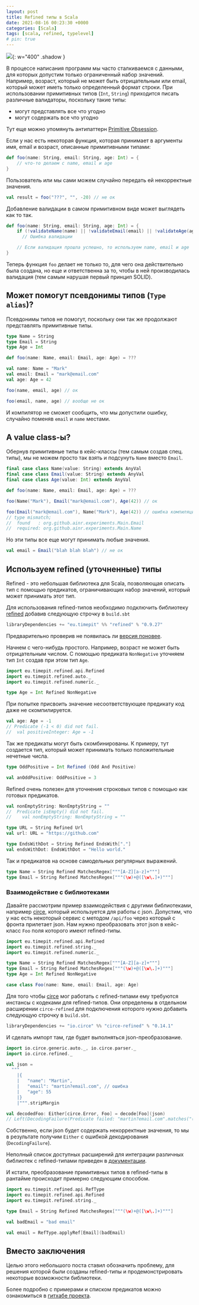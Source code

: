 ```yaml
---
layout: post
title: Refined типы в Scala
date: 2021-08-16 00:23:30 +0000
categories: [Scala]
tags: [scala, refined, typelevel]
# pin: true
---
```


![](https://www.meme-arsenal.com/memes/3593a973a07344482bbb63119a0af67e.jpg){: w="400" .shadow }

В процессе написания программ мы часто сталкиваемся с данными, для которых допустим только ограниченный набор значений. Например, возраст, который не может быть отрицательным или email, который может иметь только определенный формат строки. При использовании примитивных типов (`Int`, `String`) приходится писать различные валидаторы, поскольку такие типы:
- могут представлять все что угодно
- могут содержать все что угодно

Тут еще можно упомянуть антипаттерн [Primitive Obsession](https://refactoring.guru/ru/smells/primitive-obsession).

Если у нас есть некоторая функция, которая принимает в аргументы имя, email и возраст, описанные примитивными типами:

```scala
def foo(name: String, email: String, age: Int) = {
	// что-то делаем с name, email и age
}
```

Пользователь или мы сами можем случайно передать ей некорректные значения.

```scala
val result = foo("???", "", -20) // не ок
```

Добавление валидации в самом примитивном виде может выглядеть как то так.

```scala
def foo(name: String, email: String, age: Int) = {
	if (!validateName(name) || !validateEmail(email) || !validateAge(age))
	  // Ошибка валидации

	// Если валидация прошла успешно, то используем name, email и age
}
```

Теперь функция `foo` делает не только то, для чего она действительно была создана, но еще и ответственна за то, чтобы в ней производилась валидация (тем самым нарушая первый принцип SOLID).

## Может помогут псевдонимы типов (`Type alias`)?

Псевдонимы типов не помогут, поскольку они так же продолжают представлять примитивные типы.

```scala
type Name = String
type Email = String
type Age = Int

def foo(name: Name, email: Email, age: Age) = ???

val name: Name = "Mark"
val email: Email = "mark@email.com"
val age: Age = 42

foo(name, email, age) // ок

foo(email, name, age) // вообще не ок
```

И компилятор не сможет сообщить, что мы допустили ошибку, случайно поменяв `email` и `name` местами.

## А value class-ы?

Обернув примитивные типы в кейс-классы (тем самым создав спец. типы), мы не можем просто так взять и подсунуть `Name` вместо `Email`.

```scala
final case class Name(value: String) extends AnyVal
final case class Email(value: String) extends AnyVal
final case class Age(value: Int) extends AnyVal

def foo(name: Name, email: Email, age: Age) = ???

foo(Name("Mark"), Email("mark@email.com"), Age(42)) // ок

foo(Email("mark@email.com"), Name("Mark"), Age(42)) // ошибка компиляции
// type mismatch;
//  found   : org.github.ainr.experiments.Main.Email
//  required: org.github.ainr.experiments.Main.Name
```

Но эти типы все еще могут принимать любые значения.

```scala
val email = Email("blah blah blah") // не ок
```

## Используем refined (уточненные) типы

Refined - это небольшая библиотека для Scala, позволяющая описать тип с помощью предикатов, ограничивающих набор значений, который может принимать этот тип.

Для использования refined-типов необходимо подключить библиотеку [refined](https://github.com/fthomas/refined) добавив следующую строчку в `build.sbt`

```scala
libraryDependencies += "eu.timepit" %% "refined" % "0.9.27"
```

Предварительно проверив не появилась ли [версия поновее](https://github.com/fthomas/refined/releases).

Начнем с чего-нибудь простого. Например, возраст не может быть отрицательным числом. С помощью предиката `NonNegative` уточняем тип `Int` создав при этом тип `Age`.

```scala
import eu.timepit.refined.api.Refined
import eu.timepit.refined.auto._
import eu.timepit.refined.numeric._

type Age = Int Refined NonNegative
```

При попытке присвоить значение несоответствующее предикату код даже не скомпилируется.

```scala
val age: Age = -1
// Predicate (-1 < 0) did not fail.
//  val positiveInteger: Age = -1
```

Так же предикаты могут быть скомбинированы. К примеру, тут создается тип, который может принимать только положительные нечетные числа.

```scala
type OddPositive = Int Refined (Odd And Positive)

val anOddPositive: OddPositive = 3
```

Refined очень полезен для уточнения строковых типов с помощью как готовых предикатов.

```scala
val nonEmptyString: NonEmptyString = ""
//  Predicate isEmpty() did not fail.
//    val nonEmptyString: NonEmptyString = ""

type URL = String Refined Url
val url: URL = "https://github.com"

type EndsWithDot = String Refined EndsWith["."]
val endsWithDot: EndsWithDot = "Hello world."
```

Так и предикатов на основе самодельных регулярных выражений.

```scala
type Name = String Refined MatchesRegex["""[A-Z][a-z]+"""]
type Email = String Refined MatchesRegex["""(\w)+@([\w\.]+)"""]
```

### Взаимодействие с библиотеками

Давайте рассмотрим пример взаимодействия с другими библиотеками, например [circe](https://circe.github.io/circe/), который используется для работы с json. Допустим, что у нас есть некоторый сервис с методом `/api/foo` через который с фронта прилетает json. Нам нужно преобразовать этот json в кейс-класс `Foo` поля которого имеют refined-типы.

```scala
import eu.timepit.refined.api.Refined
import eu.timepit.refined.string._
import eu.timepit.refined.numeric._

type Name = String Refined MatchesRegex["""[A-Z][a-z]+"""]
type Email = String Refined MatchesRegex["""(\w)+@([\w\.]+)"""]
type Age = Int Refined NonNegative

case class Foo(name: Name, email: Email, age: Age)
```

Для того чтобы [circe](https://circe.github.io/circe/) мог работать с refined-типами ему требуются инстансы с кодеками для refined-типов. Они определены в отдельном расширении `circe-refined` для подключения которого нужно добавить следующую строчку в `build.sbt`.

```scala
libraryDependencies += "io.circe" %% "circe-refined" % "0.14.1"
```

И сделать импорт там, где будет выполняться json-преобразование.

```scala
import io.circe.generic.auto._, io.circe.parser._
import io.circe.refined._

val json =
  """
    |{
    |   "name": "Martin",
    |   "email": "martin?email.com", // ошибка
    |   "age": 55
    |}
    |""".stripMargin

val decodedFoo: Either[circe.Error, Foo] = decode[Foo](json)
// Left(DecodingFailure(Predicate failed: "martin?email.com".matches("(\w)+@([\w\.]+)")., List(DownField(email))))
```

Собственно, если json будет содержать некорректные значения, то мы в результате получим `Either` с ошибкой декодирования (`DecodingFailure`).

Неполный список доступных расширений для интеграции различных библиотек с refined-типами приведен в [документации](https://github.com/fthomas/refined#external-modules).

И кстати, преобразование примитивных типов в refined-типы в рантайме происходит примерно следующим способом.

```scala
import eu.timepit.refined.api.RefType
import eu.timepit.refined.api.Refined
import eu.timepit.refined.string._

type Email = String Refined MatchesRegex["""(\w)+@([\w\.]+)"""]

val badEmail = "bad email"

val email = RefType.applyRef[Email](badEmail)
```

## Вместо заключения

Целью этого небольшого поста ставил обозначить проблему, для решения которой были созданы refined-типы и продемонстрировать некоторые возможности библиотеки.

Более подробно с примерами и списком предикатов можно ознакомиться в [гитхабе проекта](https://github.com/fthomas/refined).


<!--
* https://www.youtube.com/watch?v=IDrGbsupaok
* https://blog.rockthejvm.com/refined-types/
* https://fthomas.github.io/talks/2016-05-04-refined/#1
* https://medium.com/swlh/refined-types-the-good-the-bad-and-the-ugly-ee971e5d9137
* https://arxiv.org/pdf/2010.07763.pdf
* https://kwark.github.io/refined-in-practice/#49
-->
